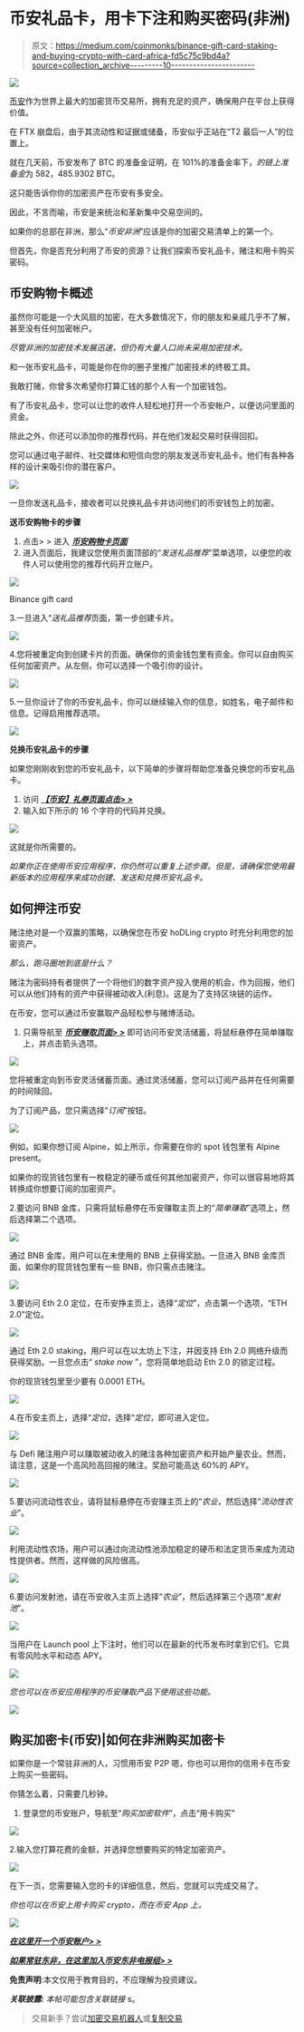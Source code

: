 # 币安礼品卡，用卡下注和购买密码(非洲)

> 原文：<https://medium.com/coinmonks/binance-gift-card-staking-and-buying-crypto-with-card-africa-fd5c75c9bd4a?source=collection_archive---------10----------------------->

![](img/d567b8f2c6c642bb6935915832ff36fe.png)

[币安](https://accounts.binance.com/en-IN/register?ref=431277160)作为世界上最大的加密货币交易所，拥有充足的资产，确保用户在平台上获得价值。

在 FTX 崩盘后，由于其流动性和证据或储备，币安似乎正站在“T2 最后一人”的位置上。

就在几天前，币安发布了 BTC 的准备金证明，在 101%的准备金率下，*的链上准备金*为 582，485.9302 BTC。

这只能告诉你你的加密资产在币安有多安全。

因此，不言而喻，币安是来统治和革新集中交易空间的。

如果你的总部在非洲，那么“*币安非洲*”应该是你的加密交易清单上的第一个。

但首先，你是否充分利用了币安的资源？让我们探索币安礼品卡，赌注和用卡购买密码。

## 币安购物卡概述

虽然你可能是一个大风扇的加密，在大多数情况下，你的朋友和亲戚几乎不了解，甚至没有任何加密帐户。

*尽管非洲的加密技术发展迅速，但仍有大量人口尚未采用加密技术。*

和一张币安礼品卡，可能是你在你的圈子里推广加密技术的终极工具。

我敢打赌，你曾多次希望你打算汇钱的那个人有一个加密钱包。

有了币安礼品卡，您可以让您的收件人轻松地打开一个币安帐户，以便访问里面的资金。

除此之外，你还可以添加你的推荐代码，并在他们发起交易时获得回扣。

您可以通过电子邮件、社交媒体和短信向您的朋友发送币安礼品卡。他们有各种各样的设计来吸引你的潜在客户。

![](img/8788eac4fb30b1dde22e6869c8671394.png)

一旦你发送礼品卡，接收者可以兑换礼品卡并访问他们的币安钱包上的加密。

**送币安购物卡的步骤**

1.  点击> > 进入 [***币安购物卡页面***](https://www.binance.com/en-IN/gift-card?ref=431277160)
2.  进入页面后，我建议您使用页面顶部的“*发送礼品推荐*”菜单选项，以便您的收件人可以使用您的推荐代码开立账户。

![](img/a9aaa0ea734fa2deca7a0b590af5f747.png)

Binance gift card

3.一旦进入“*送礼品推荐*页面，第一步创建卡片。

![](img/aceb21e0ef72bf372e3e35109040e167.png)

4.您将被重定向到创建卡片的页面。确保你的资金钱包里有资金。你可以自由购买任何加密资产。从左侧，你可以选择一个吸引你的设计。

![](img/96635f4bf1a3679b2ed0b4b8a6dd80dc.png)

5.一旦你设计了你的币安礼品卡，你可以继续输入你的信息，如姓名，电子邮件和信息。记得启用推荐选项。

![](img/99246484e29b425f8bc257e300251b61.png)

**兑换币安礼品卡的步骤**

如果您刚刚收到您的币安礼品卡，以下简单的步骤将帮助您准备兑换您的币安礼品卡。

1.  访问 [***【币安】礼券页面点击> >***](https://www.binance.com/en-IN/gift-card?ref=431277160)
2.  输入如下所示的 16 个字符的代码并兑换。

![](img/7a31361a64d82481ea8e77fc5487e6c9.png)

这就是你所需要的。

*如果你正在使用币安应用程序，你仍然可以重复上述步骤。但是，请确保您使用最新版本的应用程序来成功创建、发送和兑换币安礼品卡。*

## 如何押注币安

赌注绝对是一个双赢的策略，以确保您在币安 hoDLing crypto 时充分利用您的加密资产。

*那么，跑马圈地到底是什么？*

赌注为密码持有者提供了一个将他们的数字资产投入使用的机会，作为回报，他们可以从他们持有的资产中获得被动收入(利息)。这是为了支持区块链的运作。

在币安，您可以通过币安赢取产品轻松参与赌博活动。

1.  只需导航至 [***币安赚取页面> >***](https://www.binance.com/en-IN/earn?ref=431277160) 即可访问币安灵活储蓄，将鼠标悬停在简单赚取上，并点击箭头选项。

![](img/829c243e5b36f47c0da7c9e456d3cb09.png)

您将被重定向到币安灵活储蓄页面。通过灵活储蓄，您可以订阅产品并在任何需要的时间赎回。

为了订阅产品，您只需选择“*订阅*”按钮。

![](img/6c309a893f1a32f6db943dc3f8a94c43.png)

例如，如果你想订阅 Alpine，如上所示，你需要在你的 spot 钱包里有 Alpine present。

如果你的现货钱包里有一枚稳定的硬币或任何其他加密资产，你可以很容易地将其转换成你想要订阅的加密资产。

2.要访问 BNB 金库，只需将鼠标悬停在币安赚取主页上的“*简单赚取*”选项上，然后选择第二个选项。

![](img/6ad4cf1c9704a704666d69218297ca98.png)

通过 BNB 金库，用户可以在未使用的 BNB 上获得奖励。一旦进入 BNB 金库页面，如果你的现货钱包里有一些 BNB，你只需点击赌注。

![](img/1450595080fdfb44cdd81e358391f945.png)

3.要访问 Eth 2.0 定位，在币安挣主页上，选择“*定位*”，点击第一个选项，“ETH 2.0”定位。

![](img/fd5066e21238f01e9e277782975533da.png)

通过 Eth 2.0 staking，用户可以在以太坊上下注，并因支持 Eth 2.0 网络升级而获得奖励。一旦您点击“ *stake now* ”，您将简单地启动 Eth 2.0 的锁定过程。

你的现货钱包里至少要有 0.0001 ETH。

![](img/8be5486401db067fa3521b9aabcec9b0.png)

4.在币安主页上，选择“*定位*，选择“*定位*，即可进入定位。

![](img/8b03ba4d97a657da2043730749313760.png)

与 Defi 赌注用户可以赚取被动收入的赌注各种加密资产和开始产量农业。然而，请注意，这是一个高风险高回报的赌注。奖励可能高达 60%的 APY。

![](img/25d5a4217c00657536fc789f140278eb.png)

5.要访问流动性农业，请将鼠标悬停在币安赚主页上的“*农业*，然后选择“*流动性农业*”。

![](img/4f38527326ab82b80f4c9237ea2d029b.png)

利用流动性农场，用户可以通过向流动性池添加稳定的硬币和法定货币来成为流动性提供者。然而，这样做的风险很高。

![](img/64979795f4c539296854ae33c0dffc53.png)

6.要访问发射池，请在币安收入主页上选择“*农业*”，然后选择第三个选项“*发射池*”。

![](img/dcccb7495b2842e4b167045d4a152ed5.png)

当用户在 Launch pool 上下注时，他们可以在最新的代币发布时拿到它们。它具有零风险水平和动态 APY。

![](img/8676e0f6f4be72ca78adadfec17ac7de.png)

*您也可以在币安应用程序的币安赚取产品下使用这些功能。*

![](img/8cc9a9264dc8975d6585ccb4b1219955.png)

## 购买加密卡(币安)|如何在非洲购买加密卡

如果你是一个常驻非洲的人，习惯用币安 P2P 嗯，你也可以用你的信用卡在币安上购买一些密码。

你猜怎么着，只需要几秒钟。

1.  登录您的币安账户，导航至“*购买加密软件*”，点击“用卡购买”

![](img/3bd034592793995c61958ecb0567f0e9.png)

2.输入您打算花费的金额，并选择您想要购买的特定加密资产。

![](img/4e530ba05639878b7247ee03950a299b.png)

在下一页，您需要输入您的卡的详细信息，然后，您就可以完成交易了。

*你也可以在币安上用卡购买 crypto，而在币安 App 上。*

![](img/011e2c3d68405203878c7a6a05975be4.png)

[***在这里开一个币安账户> >***](https://accounts.binance.com/en-IN/register?ref=431277160)

[***如果常驻东非，在这里加入币安东非电报组> >***](https://web.telegram.org/k/#@BinanceEastAfrica)

**免责声明**:本文仅用于教育目的，不应理解为投资建议。

***关联披露:*** *本帖可能包含关联链接* s。

> 交易新手？尝试[加密交易机器人](/coinmonks/crypto-trading-bot-c2ffce8acb2a)或[复制交易](/coinmonks/top-10-crypto-copy-trading-platforms-for-beginners-d0c37c7d698c)